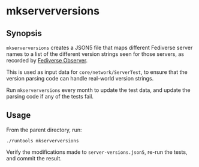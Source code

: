 # mkserverversions

## Synopsis

`mkserverversions` creates a JSON5 file that maps different Fediverse server
names to a list of the different version strings seen for those servers, as
recorded by [Fediverse Observer](https://fediverse.observer).

This is used as input data for `core/network/ServerTest`, to ensure that the
version parsing code can handle real-world version strings.

Run `mkserverversions` every month to update the test data, and update the
parsing code if any of the tests fail.

## Usage

From the parent directory, run:

```shell
./runtools mkserverversions
```

Verify the modifications made to `server-versions.json5`, re-run the tests,
and commit the result.
